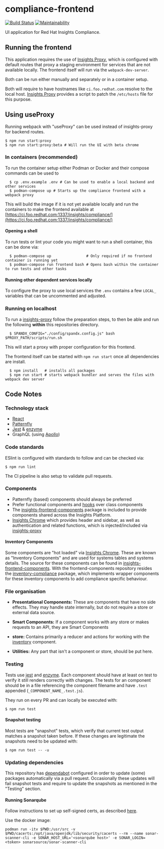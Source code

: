 # compliance-frontend

[![Build Status](https://travis-ci.org/RedHatInsights/compliance-frontend.svg?branch=master)](https://travis-ci.org/RedHatInsights/compliance-frontend)
[![Maintainability](https://api.codeclimate.com/v1/badges/dae99b3728337e64871c/maintainability)](https://codeclimate.com/github/RedHatInsights/compliance-frontend/maintainability)

UI application for Red Hat Insights Compliance.

## Running the frontend

This application requires the use of [Insights Proxy](https://github.com/RedHatInsights/insights-proxy), which is configured with default routes that proxy a staging environment for services that are not available locally.
The frontend itself will run via the `webpack-dev-server`.

Both can be run either manually and separately or in a container setup.

Both will require to have hostnames like `ci.foo.redhat.com` resolve to the local host.
[Insights Proxy](https://github.com/RedHatInsights/insights-proxy/blob/master/scripts/patch-etc-hosts.sh) provides a script to patch the `/etc/hosts` file for this purpose.

## Using useProxy

Running webpack with "useProxy" can be used instead of insights-proxy for backend routes.

```shell
$ npm run start:proxy
$ npm run start:proxy:beta # Will run the UI with beta chrome
```

### In containers (recommended)

To run the container setup either Podman or Docker and their compose commands can be used to

```shell
  $ cp .env.example .env # Can be used to enable a local backend and other services
  $ podman-compose up # Starts up the compliance frontend with a webpack proxy
```

This will build the image if it is not yet available locally and run the containers to make the frontend available at [https://ci.foo.redhat.com:1337/insights/compliance/](https://ci.foo.redhat.com:1337/insights/compliance/)

#### Opening a shell

To run tests or lint your code you might want to run a shell container, this can be done via:

```shell
  $ podman-compose up                # Only required if no frontend container is running yet
  $ podman-compose run frontend bash # Opens bash within the container to run tests and other tasks
```

#### Running other dependent services locally

To configure the proxy to use local services the `.env` contains a few `LOCAL_` variables that can be uncommented and adjusted.

### Running on localhost

To run a [insights-proxy](https://github.com/RedHatInsights/insights-proxy) follow the preparation steps, to then be able and run the following **within** this repositories directory.

```shell
  $ SPANDX_CONFIG="./config/spandx.config.js" bash $PROXY_PATH/scripts/run.sh
```

This will start a proxy with proper configuration for this frontend.

The frontend itself can be started with `npm run start` once all dependencies are install.

```shell
  $ npm install   # installs all packages
  $ npm run start # starts webpack bundler and serves the files with webpack dev server
```

## Code Notes

### Technology stack

  * [React](https://reactjs.org)
  * [Patternfly](https://github.com/patternfly/patternfly-react)
  * [Jest](https://jestjs.io) & [enzyme](https://enzymejs.github.io/enzyme/)
  * GraphQL (using [Apollo](https://www.apollographql.com/docs/react/))

### Code standards

ESlint is configured with standards to follow and can be checked via:

```shell
$ npm run lint
```

The CI pipeline is also setup to validate pull requests.

### Components

* Patternfly (based) components should always be preferred
* Prefer functional components and [hooks](https://reactjs.org/docs/hooks-intro.html) over class components
* The [insights-frontend-components](https://www.npmjs.com/package/@red-hat-insights/insights-frontend-components) package is included to provide components shared across the Insights Platform.
* [Insights Chrome](https://github.com/RedHatInsights/insights-chrome) which provides header and sidebar, as well as authentication and related functions, which is injected/included via
[insights-proxy](https://github.com/RedHatInsights/insights-chrome)

#### Inventory Components

Some components are "hot loaded" via [Insights Chrome](https://github.com/RedHatInsights/insights-chrome). These are known as "Inventory Components" and are used for systems tables and systems details. The source for these components can be found in [insights-frontend-components](https://github.com/RedHatInsights/frontend-components/tree/master/packages/inventory#readme). With the frontend-components repository resides the [inventory-compliance](https://github.com/RedHatInsights/frontend-components/tree/master/packages/inventory-compliance) package, which implements wrapper components for these inventory components to add compliance specific behaviour.

### File organisation

 * **Presentational Components:**
   These are components that have no side effects. They may handle state internally, but do not require a store or external data source.

 * **Smart Components:**
   If a component works with any store or makes requests to an API, they are Smart Components

 * **store:**
  Contains primarily a reducer and actions for working with the [inventory](https://github.com/RedHatInsights/frontend-components/blob/master/packages/inventory/doc/inventory.md) component.

 * **Utilities:**
  Any part that isn't a component or store, should be put here.

### Testing

Tests use [jest](https://jestjs.io/) and [enzyme](https://github.com/enzymejs/enzyme).
Each component should have at least on test to verify it still renders correctly with changes.
The tests for an component should be in a file  referencing the component filename and have `.test` appended (`_COMPONENT_NAME_.test.js`).


They run on every PR and can locally be executed with:

```shell
$ npm run test
```

#### Snapshot testing

Most tests are "snapshot" tests, which verify that current test output matches a snapshot taken before. If these changes are legitimate the snapshots need to be updated with:

```shell
$ npm run test -- -u
 ```

### Updating dependencies

This repository has [dependabot](https://dependabot.com/) configured in order to update (some) packages automatically via a pull request.
Occasionally these updates will fail snapshot tests and require to update the snapshots as mentioned in the "Testing" section.

#### Running Sonarqube

Follow instructions to set up self-signed certs, as described [here](https://docs.sonarqube.org/latest/analysis/scan/sonarscanner/).

Use the docker image:

```
podman run -itv $PWD:/usr/src -v $PWD/cacerts:/opt/java/openjdk/lib/security/cacerts --rm --name sonar-scanner-cli -e SONAR_HOST_URL='<sonarqube host>' -e SONAR_LOGIN=<token> sonarsource/sonar-scanner-cli
```
